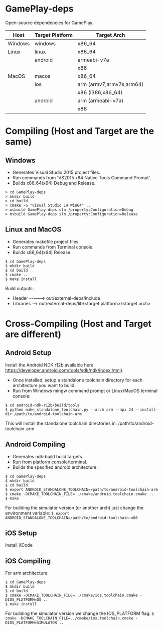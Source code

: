 GamePlay-deps
=============

Open-source dependencies for GamePlay.

| Host     | Target Platform             | Target Arch                            
|----------|-----------------------------|----------------------------------------
| Windows  | windows                     | x86_64
| Linux    | linux                       | x86_64
|          | android                     | armeabi-v7a
|          |                             | x86
| MacOS    | macos                       | x86_64                                 
|          | ios                         | arm (armv7,armv7s,arm64) 
|          |                             | x86 (i386,x86_64)
|          | android                     | arm (armeabi-v7a)
|          |                             | x86


# Compiling (Host and Target are the same)

## Windows

* Generates Visual Studio 2015 project files. 
* Run commands from 'VS2015 x64 Native Tools Command Prompt'. 
* Builds x86_64(x64) Debug and Release. 

```
> cd GamePlay-deps
> mkdir build
> cd build
> cmake -G "Visual Studio 14 Win64" ..
> msbuild GamePlay-deps.sln /property:Configuration=Debug
> msbuild GamePlay-deps.sln /property:Configuration=Release
```

## Linux and MacOS

* Generates makefile project files.
* Run commands from Terminal console.
* Builds x86_64(x64) Release. 

```
$ cd GamePlay-deps
$ mkdir build
$ cd build
$ cmake ..
$ make install

```

Build outputs:

* Header ----->     out/external-deps/include
* Libraries -->     out/external-deps/lib/\<target platform\>/\<target arch\>

# Cross-Compiling (Host and Target are different)

## Android Setup

Install the Android NDK r12b available here:
https://developer.android.com/tools/sdk/ndk/index.html).  

* Once installed, setup a standalone toolchain directory for each architecture you want to build:
* Run from Windows mingw command prompt or Linux/MacOS terminal console:

```
$ cd android-ndk-r12b/build/tools
$ python make_standalone_toolchain.py --arch arm --api 24 --install-dir /path/to/android-toolchain-arm
```

This will install the standalone toolchain directories in: 
/path/to/android-toolchain-arm

## Android Compiling
* Generates ndk-build build targets.
* Run from platform console/terminal.
* Builds the specified android architecture.

```
$ cd GamePlay-deps
$ mkdir build
$ cd build
$ export ANDROID_STANDALONE_TOOLCHAIN=/path/to/android-toolchain-arm
$ cmake -DCMAKE_TOOLCHAIN_FILE=../cmake/android.toolchain.cmake ..
$ make
```
For building the simulator version (or another arch) just change the environment variable:
` $ export ANDROID_STANDALONE_TOOLCHAIN=/path/to/android-toolchain-x86 `


## iOS Setup

Install XCode

## iOS Compiling

For arm architecture:

```
$ cd GamePlay-deps
$ mkdir build
$ cd build
$ cmake -DCMAKE_TOOLCHAIN_FILE=../cmake/ios.toolchain.cmake -DIOS_PLATFORM=OS ..
$ make install
```

For building the simulator version we change the IOS_PLATFORM flag:
` $ cmake -DCMAKE_TOOLCHAIN_FILE=../cmake/ios.toolchain.cmake -DIOS_PLATFORM=SIMULATOR .. `
